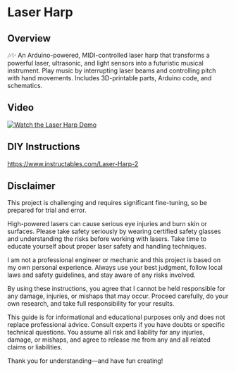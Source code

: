 # Laser Harp

## Overview

🎶✨ An Arduino-powered, MIDI-controlled laser harp that transforms a powerful laser, ultrasonic, and light sensors into a futuristic musical instrument. Play music by interrupting laser beams and controlling pitch with hand movements. Includes 3D-printable parts, Arduino code, and schematics.

## Video
[![Watch the Laser Harp Demo](https://img.youtube.com/vi/c5HmCTt6hQ4/maxresdefault.jpg)](https://youtu.be/c5HmCTt6hQ4)

## DIY Instructions
https://www.instructables.com/Laser-Harp-2

## Disclaimer

This project is challenging and requires significant fine-tuning, so be prepared for trial and error.

High-powered lasers can cause serious eye injuries and burn skin or surfaces. Please take safety seriously by wearing certified safety glasses and understanding the risks before working with lasers. Take time to educate yourself about proper laser safety and handling techniques.

I am not a professional engineer or mechanic and this project is based on my own personal experience. Always use your best judgment, follow local laws and safety guidelines, and stay aware of any risks involved.

By using these instructions, you agree that I cannot be held responsible for any damage, injuries, or mishaps that may occur. Proceed carefully, do your own research, and take full responsibility for your results.

This guide is for informational and educational purposes only and does not replace professional advice. Consult experts if you have doubts or specific technical questions. You assume all risk and liability for any injuries, damage, or mishaps, and agree to release me from any and all related claims or liabilities.

Thank you for understanding—and have fun creating!
